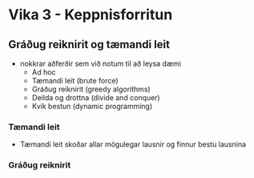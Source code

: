# Vika 3 - Keppnisforritun
## Gráðug reiknirit og tæmandi leit

- nokkrar aðferðir sem við notum til að leysa dæmi
     - Ad hoc
     - Tæmandi leit (brute force)
     - Gráðug reiknirit (greedy algorithms)
     - Deilda og drottna (divide and conquer)
     - Kvik bestun (dynamic programming)

### Tæmandi leit
- Tæmandi leit skoðar allar mögulegar lausnir og finnur bestu lausnina


### Gráðug reiknirit 
